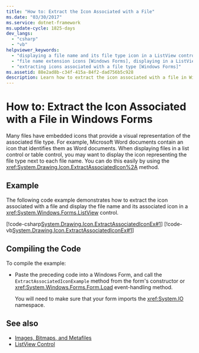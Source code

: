 ```yaml
---
title: "How to: Extract the Icon Associated with a File"
ms.date: "03/30/2017"
ms.service: dotnet-framework
ms.update-cycle: 1825-days
dev_langs:
  - "csharp"
  - "vb"
helpviewer_keywords:
  - "displaying a file name and its file type icon in a ListView control [Windows Forms]"
  - "file name extension icons [Windows Forms], displaying in a ListView"
  - "extracting icons associated with a file type [Windows Forms]"
ms.assetid: 88e2ad8b-c34f-415a-84f2-dad756b5c928
description: Learn how to extract the icon associated with a file in Windows Forms by using the ExtractAssociatedIcon method.
---
```

# How to: Extract the Icon Associated with a File in Windows Forms

Many files have embedded icons that provide a visual representation of the associated file type. For example, Microsoft Word documents contain an icon that identifies them as Word documents. When displaying files in a list control or table control, you may want to display the icon representing the file type next to each file name. You can do this easily by using the <xref:System.Drawing.Icon.ExtractAssociatedIcon%2A> method.

## Example

The following code example demonstrates how to extract the icon associated with a file and display the file name and its associated icon in a <xref:System.Windows.Forms.ListView> control.

[!code-csharp[System.Drawing.Icon.ExtractAssociatedIconEx#1](~/samples/snippets/csharp/VS_Snippets_Winforms/System.Drawing.Icon.ExtractAssociatedIconEx/CS/Form1.cs#1)]
[!code-vb[System.Drawing.Icon.ExtractAssociatedIconEx#1](~/samples/snippets/visualbasic/VS_Snippets_Winforms/System.Drawing.Icon.ExtractAssociatedIconEx/VB/Form1.vb#1)]

## Compiling the Code

To compile the example:

- Paste the preceding code into a Windows Form, and call the `ExtractAssociatedIconExample` method from the form's constructor or <xref:System.Windows.Forms.Form.Load> event-handling method.

     You will need to make sure that your form imports the <xref:System.IO> namespace.

## See also

- [Images, Bitmaps, and Metafiles](images-bitmaps-and-metafiles.md)
- [ListView Control](../controls/listview-control-windows-forms.md)
